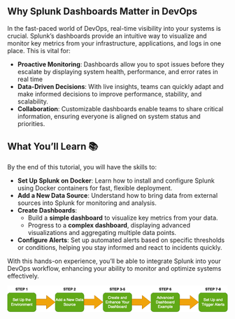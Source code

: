 ## Why Splunk Dashboards Matter in DevOps

In the fast-paced world of DevOps, real-time visibility into your systems is crucial. Splunk’s dashboards provide an intuitive way to visualize and monitor key metrics from your infrastructure, applications, and logs in one place. This is vital for:

- **Proactive Monitoring**: Dashboards allow you to spot issues before they escalate by displaying system health, performance, and error rates in real time
- **Data-Driven Decisions**: With live insights, teams can quickly adapt and make informed decisions to improve performance, stability, and scalability.
- **Collaboration**: Customizable dashboards enable teams to share critical information, ensuring everyone is aligned on system status and priorities.

## What You’ll Learn 📚
By the end of this tutorial, you will have the skills to:
- **Set Up Splunk on Docker**: Learn how to install and configure Splunk using Docker containers for fast, flexible deployment.
- **Add a New Data Source**: Understand how to bring data from external sources into Splunk for monitoring and analysis.
- **Create Dashboards**:
  - Build a **simple dashboard** to visualize key metrics from your data.
  - Progress to a **complex dashboard**, displaying advanced visualizations and aggregating multiple data points.
- **Configure Alerts**: Set up automated alerts based on specific thresholds or conditions, helping you stay informed and react to incidents quickly.

With this hands-on experience, you’ll be able to integrate Splunk into your DevOps workflow, enhancing your ability to monitor and optimize systems effectively.

<img src="../img/steps.png">
